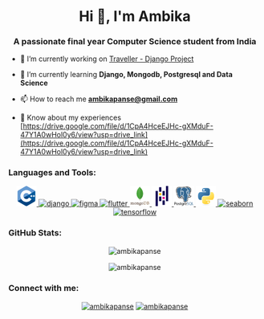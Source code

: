 <h1 align="center">Hi 👋, I'm Ambika</h1>
<h3 align="center">A passionate final year Computer Science student from India</h3>

- 🔭 I’m currently working on [Traveller - Django Project](https://github.com/ambikapanse/Traveller/)

- 🌱 I’m currently learning **Django, Mongodb, Postgresql and Data Science**

- 📫 How to reach me **ambikapanse@gmail.com**

- 📄 Know about my experiences [https://drive.google.com/file/d/1CpA4HceEJHc-gXMduF-47Y1A0wHol0y6/view?usp=drive_link](https://drive.google.com/file/d/1CpA4HceEJHc-gXMduF-47Y1A0wHol0y6/view?usp=drive_link)

<h3 align="left">Languages and Tools:</h3>
<p align="center"> <a href="https://www.w3schools.com/cpp/" target="_blank" rel="noreferrer"> <img src="https://raw.githubusercontent.com/devicons/devicon/master/icons/cplusplus/cplusplus-original.svg" alt="cplusplus" width="40" height="40"/> </a> <a href="https://www.djangoproject.com/" target="_blank" rel="noreferrer"> <img src="https://cdn.worldvectorlogo.com/logos/django.svg" alt="django" width="40" height="40"/> </a> <a href="https://www.figma.com/" target="_blank" rel="noreferrer"> <img src="https://www.vectorlogo.zone/logos/figma/figma-icon.svg" alt="figma" width="40" height="40"/> </a> <a href="https://flutter.dev" target="_blank" rel="noreferrer"> <img src="https://www.vectorlogo.zone/logos/flutterio/flutterio-icon.svg" alt="flutter" width="40" height="40"/> </a> <a href="https://www.mongodb.com/" target="_blank" rel="noreferrer"> <img src="https://raw.githubusercontent.com/devicons/devicon/master/icons/mongodb/mongodb-original-wordmark.svg" alt="mongodb" width="40" height="40"/> </a> <a href="https://pandas.pydata.org/" target="_blank" rel="noreferrer"> <img src="https://raw.githubusercontent.com/devicons/devicon/2ae2a900d2f041da66e950e4d48052658d850630/icons/pandas/pandas-original.svg" alt="pandas" width="40" height="40"/> </a> <a href="https://www.postgresql.org" target="_blank" rel="noreferrer"> <img src="https://raw.githubusercontent.com/devicons/devicon/master/icons/postgresql/postgresql-original-wordmark.svg" alt="postgresql" width="40" height="40"/> </a> <a href="https://www.python.org" target="_blank" rel="noreferrer"> <img src="https://raw.githubusercontent.com/devicons/devicon/master/icons/python/python-original.svg" alt="python" width="40" height="40"/> </a> <a href="https://seaborn.pydata.org/" target="_blank" rel="noreferrer"> <img src="https://seaborn.pydata.org/_images/logo-mark-lightbg.svg" alt="seaborn" width="40" height="40"/> </a> <a href="https://www.tensorflow.org" target="_blank" rel="noreferrer"> <img src="https://www.vectorlogo.zone/logos/tensorflow/tensorflow-icon.svg" alt="tensorflow" width="40" height="40"/> </a> </p>

<h3 align="left">GitHub Stats:</h3>
<p align="center"><img align="center" src="https://github-readme-stats.vercel.app/api/top-langs/?username=ambikapanse&theme=dark&hide_border=false&include_all_commits=false&count_private=false&layout=compact" alt="ambikapanse" /></p>

<p align="center"><img align="center" src="https://github-readme-streak-stats.herokuapp.com/?user=ambikapanse&theme=dark&hide_border=false" alt="ambikapanse" /></p>
<h3 align="left">Connect with me:</h3>
<p align="center">
<a href="https://linkedin.com/in/ambikapanse" target="blank"><img align="center" src="https://raw.githubusercontent.com/rahuldkjain/github-profile-readme-generator/master/src/images/icons/Social/linked-in-alt.svg" alt="ambikapanse" height="30" width="40" /></a>
<a href="https://www.leetcode.com/ambikapanse" target="blank"><img align="center" src="https://raw.githubusercontent.com/rahuldkjain/github-profile-readme-generator/master/src/images/icons/Social/leet-code.svg" alt="ambikapanse" height="30" width="40" /></a>
</p>
